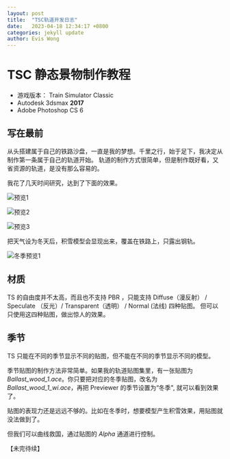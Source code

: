 ```yaml
---
layout: post
title:  "TSC轨道开发日志"
date:   2023-04-18 12:34:17 +0800
categories: jekyll update
author: Evis Wong
---
```

# TSC 静态景物制作教程

* 游戏版本： Train Simulator Classic
* Autodesk 3dsmax **2017**
* Adobe Photoshop CS 6

## 写在最前
从头搭建属于自己的铁路沙盘，一直是我的梦想。千里之行，始于足下，我决定从制作第一条属于自己的轨道开始。 轨道的制作方式很简单，但是制作既好看，又省资源的轨道，是没有那么容易的。

我花了几天时间研究，达到了下面的效果。

![预览1](https://eviswong.github.io/assets/track-dev-log/preview_0.png)

![预览2](https://eviswong.github.io/assets/track-dev-log/preview_1.png)

![预览3](https://eviswong.github.io/assets/track-dev-log/preview_2.png)

把天气设为冬天后，积雪模型会显现出来，覆盖在铁路上，只露出钢轨。

![冬季预览1](https://eviswong.github.io/assets/track-dev-log/preview_wi_0.png)

## 材质
TS 的自由度并不太高，而且也不支持 PBR ，只能支持 Diffuse（漫反射） / Speculate （反光）/ Transparent（透明） / Normal (法线) 四种贴图。 但可以只使用这四种贴图，做出惊人的效果。

## 季节

TS 只能在不同的季节显示不同的贴图，但不能在不同的季节显示不同的模型。

季节贴图的制作方法非常简单。如果我的轨道贴图集里，有一张贴图为 *Ballast_wood_1.ace*。你只要把对应的冬季贴图，改名为 *Ballast_wood_1_wi.ace*，再把 Previewer 的季节设置为“冬季", 就可以看到效果了。

贴图的表现力还是远远不够的。比如在冬季时，想要模型产生积雪效果，用贴图就没法做到了。

但我们可以曲线救国，通过贴图的 *Alpha* 通道进行控制。

【未完待续】
